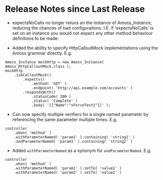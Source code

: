 # Release Notes since Last Release
* expectsNoCalls no longer retuns an the instance of Amoss_Instance, reducing the chances of bad configurations.  I.E. if 'expectsNoCalls' is set on an instance you would not expect any other method behaviour definitions to be made.

* Added the ability to specify HttpCalloutMock implementations using the Amoss grammar directly.  E.g.
```
Amoss_Instance mockHttp = new Amoss_Instance( Amoss_HttpCalloutMock.class );
mockHttp
    .isACalloutMock()
        .expects()
            .method( 'GET' )
            .endpoint( 'http://api.example.com/accounts' )
        .respondsWith()
            .statusCode( 200 )
            .status( 'Complete' )
            .body( '[{"Name":"sForceTest1"}]' );
```

* Can now specify multiple verifiers for a single named parameter by referencing the same parameter multiple times. E.g.
```
controller
    .when( 'method' )
    .withParameterNamed( 'param1' ).containing( 'string1' )
    .andParameterNamed( 'param1' ).containing( 'string2' )
```

* Added `withParameterNamed` as a synonym for `andParameterNamed`. E.g.
```
controller
    .when( 'method' )
    .withParameterNamed( 'param1' ).setTo( 'value1' )
    .withParameterNamed( 'param2' ).setTo( 'value2' )
```